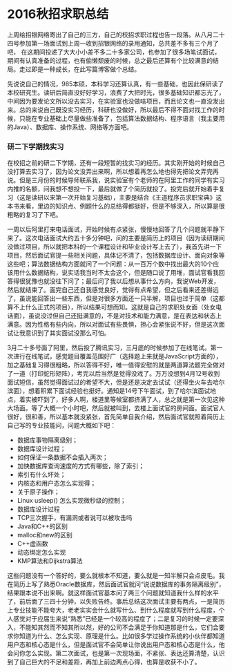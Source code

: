 # 2016秋招求职总结

上周给招银网络寄出了自己的三方，自己的校招求职过程也告一段落。从八月二十四号参加第一场面试到上周一收到招银网络的录用通知，总共差不多有三个月了吧， 在这期间投递了大大小小差不多二十多家公司，也参加了很多场笔试面试，期间有认真准备的过程，也有偷懒颓废的时候，总之最后还算有个比较满意的结局。走过即是一种成长，在此写篇博客做个总结。

先说说自己的情况，985本硕，本科学习还算认真，有一些基础，也因此保研读了本校研究生。读研后简直没好好学习，浪费了大把时光，很多基础知识都忘光了，中间因为要发论文所以没去实习，在实验室也没做啥项目，而且论文也一直没发出来。总的来说自己既没实习经历，科研也没做好，所以最后不得不面对找工作的时候，只能在专业基础上尽量做些准备了，包括算法数据结构、程序语言（我主要用的Java）、数据库、操作系统、网络等方面吧。

### 研二下学期找实习

在校招之前的研二下学期，还有一段短暂的找实习的经历。其实刚开始的时候自己没打算去实习了，因为论文没弄出来啊，所以想着再怎么地也得先把论文弄完再说。但是三月份的时候导师联系我，说实验室有个老师的在阿里工作的同学有实习内推的名额，问我想不想投一下，最后就做了个简历就投了。投完后就开始着手复习（这是读研以来第一次开始复习基础），主要是结合《王道程序员求职宝典》这本书来看，里边的知识点、例题什么的总结得都挺好，但是不够深入，所以算是很粗略的复习了下吧。

一周以后阿里打来电话面试，开始时候有点紧张，慢慢地回答了几个问题就平静下来了。这次电话面试大约五十多分钟吧，问的主要是简历上的项目（因为读研期间没做过项目，所以就把本科的一个课程设计和毕业设计写上去了），我首先讲一下项目，然后面试官提一些相关问题，具体记不清了，包括数据库设计、面向对象等这些吧；算法数据结构方面就问了一个问题：从一百万个数中找出最大的10个应该用什么数据结构，说实话我当时不太会这个，但是随口说了用堆，面试官看我回答得很犹豫也就没往下问了；最后问了我以后想从事什么方向，我说Web开发，然后就结束了。面完自己还自我感觉良好，觉得有点希望，但之后看来还差得远了，虽说能回答出一些东西，但是对很多方面还一只半解，项目也过于简单（这都算不上什么正式的项目），所以结果可想而知。这就是自己的求职处女面（处女电话面），虽说没过但自己还挺满意的，不是对技术和能力满意，是在表达和状态上满意。因为性格有些内向，所以对面试有些畏惧，担心会紧张说不好，但是这次面试让我意识到了其实面试没那么可怕。

3月二十多号面了阿里，然后投了腾讯实习，三月底的时候参加了在线笔试。第一次进行在线笔试，感觉题目覆盖范围好广（选择题上来就是JavaScript方面的），加之基础复习得很粗略，所以答得不好，唯一值得安慰的就是两道算法题完全做对了一道（打印蛇形矩阵），考完以后当然是觉得没戏了。万万没想到4月12号收到面试短信，虽然觉得面试过的希望不大，但是还是决定去试试（还得坐火车去哈尔滨面），想着积累下面试经验也挺好。通知是14号下午面试，到了哈尔滨面试地点，着实被吓到了，好多人啊，楼道里等候室都挤满了人，总之就是第一次见这种大场面。等了大概一个小时吧，然后就被叫到，去楼上面试官的房间面。面试官人很好，很和善，所以基本就没紧张，首先简单自我介绍，然后面试官就照着简历上自己写的专业技能问，问题大概如下吧：

- 数据库事物隔离级别；
- 数据库设计过程；
- 如何保证一条数据不会插入两次；
- 加快数据库查询速度的方式有哪些，除了索引；
- 索引有什么坏处；
- 内核态和用户态怎么实现得；
- 关于原子操作；
- Linux usleep() 怎么实现微秒级的控制；
- 数据库设计过程
- TCP三次握手，有漏洞或者说可以被攻击吗
- Java和C++的区别
- malloc和new的区别
- C++虚函数
- 动态绑定怎么实现
- KMP算法和Dijkstra算法

这些问题没有一个答好的，要么就根本不知道，要么就是一知半解只会点皮毛。我在简历上写了熟悉Oracle数据库，然后面试官就问“说说数据库的事务隔离级别”，结果跟本说不出来啊。就这样面试官基本问了两三个问题就知道我什么样的水平了，前后面了三四十分钟，以失败告终。事后总结这次面试主要有两点，一是简历上专业技能不能夸大，老老实实会什么就写什么、到什么程度就写到什么程度，个人感觉对于应届生来说“熟悉”已经是一个较高的程度了；二是复习的时候一定要深入，不能知其然而不知其所以然，好的公司不会满足于你知道那是什么，它们会要求你知道为什么、怎么实现、原理是什么。比如很多学过操作系统的小伙伴都知道用户态和核心态是什么，但是面试官不会简单让你说出用户态和核心态是什么，他会问你怎么实现。第二次面试，也是第一次现场面，不紧张、表达还算清楚，认识到了自己巨大的不足和差距，再加上前边两点心得，也算是收获不小了。
   

